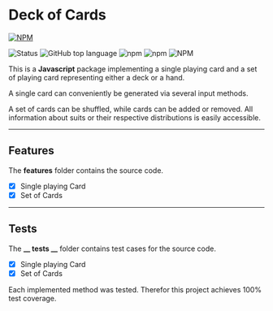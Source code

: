 # Deck of Cards

[![NPM](https://nodei.co/npm/contract-bridge.png?downloads=true&downloadRank=true&stars=true)](https://nodei.co/npm/Card-Deck-Package/)

![Status](https://img.shields.io/badge/status-release-green) ![GitHub top language](https://img.shields.io/github/languages/top/jfklorenz/Card-Deck-Package) ![npm](https://img.shields.io/npm/v/Card-Deck-Package) ![npm](https://img.shields.io/npm/dm/Card-Deck-Package) ![NPM](https://img.shields.io/npm/l/Card-Deck-Package)


This is a **Javascript** package implementing a single playing card and a set of playing card representing either a deck or a hand.

A single card can conveniently be generated via several input methods.

A set of cards can be shuffled, while cards can be added or removed. All information about suits or their respective distributions is easily accessible.

---

## Features
The **features** folder contains the source code.

- [x] Single playing Card
- [x] Set of Cards

---

## Tests
The **__ tests __** folder contains test cases for the source code.

- [x] Single playing Card
- [x] Set of Cards

Each implemented method was tested. Therefor this project achieves 100% test coverage.
